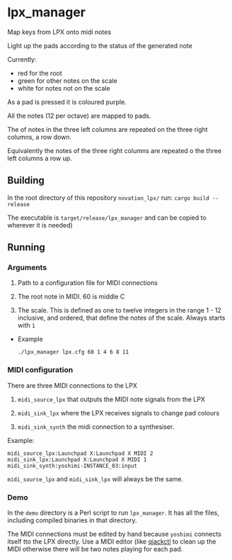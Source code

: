 # lpx_manager

Map keys from LPX onto midi notes 

Light up the pads according to the status of the generated note

Currently:

* red for the root
* green for other notes on the scale
* white for notes not on  the scale

As a pad is pressed it is coloured purple. 

All the notes (12 per octave) are mapped to pads.

The of notes in the three left columns are repeated on the three right
columns, a row down.

Equivalently the notes of the three right columns are repeated o the three left columns a row up.

## Building

In the root directory of this repository `novation_lpx/` run: `cargo build --release`

The executable is `target/release/lpx_manager` and can be copied to wherever it is needed)

## Running

### Arguments

1. Path to a configuration file for MIDI connections

2. The root note in MIDI.  60 is middle C

3. The scale.  This is defined as one to twelve integers in the range 1 - 12 inclusive, and ordered, that define the notes of the scale.  Always starts with `1`

* Example

	`./lpx_manager lpx.cfg 60 1 4 6 8 11` 


### MIDI configuration

There are three MIDI connections to the LPX

1. `midi_source_lpx` that outputs  the MIDI note signals from the LPX

2. `midi_sink_lpx` where the LPX receives signals to change pad colours

3. `midi_sink_synth` the midi connection to a synthesiser.

Example:

```
midi_source_lpx:Launchpad X:Launchpad X MIDI 2
midi_sink_lpx:Launchpad X:Launchpad X MIDI 1
midi_sink_synth:yoshimi-INSTANCE_03:input
```

`midi_source_lpx` and `midi_sink_lpx` will always be the same.

### Demo

In the `demo` directory is a Perl script to run `lpx_manager`.  It has all the files, including compiled binaries in that directory.

The MIDI connections must be edited by hand because `yoshimi` connects itself tto the LPX directly.  Use a MIDI editor (like [qjackctl](https://qjackctl.sourceforge.io/) to clean up the MIDI otherwise there will be two notes playing for each pad.
